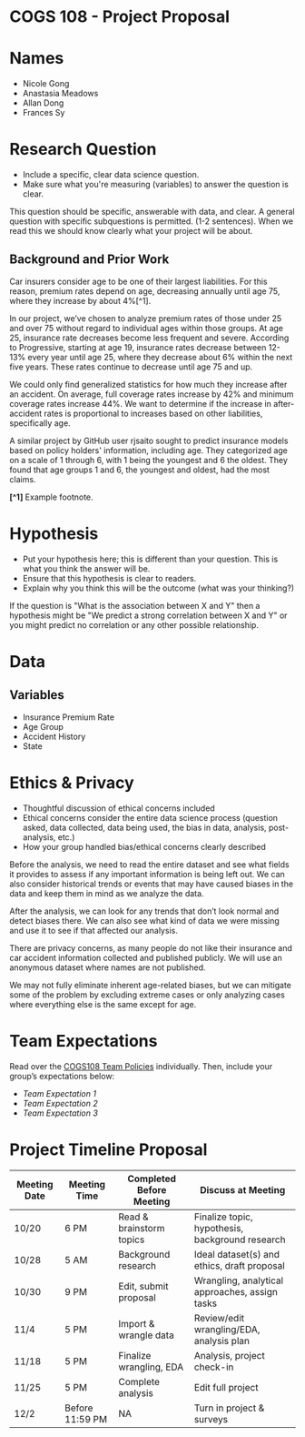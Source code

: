 # COGS 108 - Project Proposal

# Names
- Nicole Gong
- Anastasia Meadows
- Allan Dong
- Frances Sy

# Research Question
- Include a specific, clear data science question.
- Make sure what you're measuring (variables) to answer the question is clear.

This question should be specific, answerable with data, and clear. A general question with specific subquestions is permitted. (1-2 sentences). When we read this we should know clearly what your project will be about.

## Background and Prior Work

Car insurers consider age to be one of their largest liabilities. For this reason, premium rates depend on age, decreasing annually until age 75, where they increase by about 4%[^1].

In our project, we’ve chosen to analyze premium rates of those under 25 and over 75 without regard to individual ages within those groups. At age 25, insurance rate decreases become less frequent and severe. According to Progressive, starting at age 19, insurance rates decrease between 12-13% every year until age 25, where they decrease about 6% within the next five years. These rates continue to decrease until age 75 and up. 

We could only find generalized statistics for how much they increase after an accident. On average, full coverage rates increase by 42% and minimum coverage rates increase 44%. We want to determine if the increase in after-accident rates is proportional to increases based on other liabilities, specifically age. 

A similar project by GitHub user rjsaito sought to predict insurance models based on policy holders' information, including age. They categorized age on a scale of 1 through 6, with 1 being the youngest and 6 the oldest. They found that age groups 1 and 6, the youngest and oldest, had the most claims.

<a name="Progressive1"></a> **[^1]** Example footnote.

# Hypothesis

- Put your hypothesis here; this is different than your question. This is what you think the answer will be.
- Ensure that this hypothesis is clear to readers.
- Explain why you think this will be the outcome (what was your thinking?)

If the question is "What is the association between X and Y" then a hypothesis might be "We predict a strong correlation between X and Y" or you might predict no correlation or any other possible relationship.

# Data

## Variables

- Insurance Premium Rate
- Age Group 
- Accident History
- State

# Ethics & Privacy

- Thoughtful discussion of ethical concerns included
- Ethical concerns consider the entire data science process (question asked, data collected, data being used, the bias in data, analysis, post-analysis, etc.)
- How your group handled bias/ethical concerns clearly described

Before the analysis, we need to read the entire dataset and see what fields it provides to assess if any important information is being left out. We can also consider historical trends or events that may have caused biases in the data and keep them in mind as we analyze the data. 

After the analysis, we can look for any trends that don’t look normal and detect biases there. We can also see what kind of data we were missing and use it to see if that affected our analysis.

There are privacy concerns, as many people do not like their insurance and car accident information collected and published publicly. We will use an anonymous dataset where names are not published.

We may not fully eliminate inherent age-related biases, but we can mitigate some of the problem by excluding extreme cases or only analyzing cases where everything else is the same except for age.

# Team Expectations

Read over the [COGS108 Team Policies](https://github.com/COGS108/Projects/blob/master/COGS108_TeamPolicies.md) individually. Then, include your group’s expectations below:

- *Team Expectation 1*
- *Team Expectation 2*
- *Team Expectation 3*

# Project Timeline Proposal

| Meeting Date  | Meeting Time| Completed Before Meeting  | Discuss at Meeting |
|---------------|-------------|---------------------------|--------------------|
| 10/20         | 6 PM        | Read & brainstorm topics  | Finalize topic, hypothesis, background research | 
| 10/28         | 5 AM        | Background research       | Ideal dataset(s) and ethics, draft proposal | 
| 10/30         | 9 PM        | Edit, submit proposal     | Wrangling, analytical approaches, assign tasks  |
| 11/4          | 5 PM        | Import & wrangle data     | Review/edit wrangling/EDA, analysis plan |
| 11/18         | 5 PM        | Finalize wrangling, EDA   | Analysis, project check-in |
| 11/25         | 5 PM        | Complete analysis         | Edit full project |
| 12/2          | Before 11:59 PM | NA                    | Turn in project & surveys |
